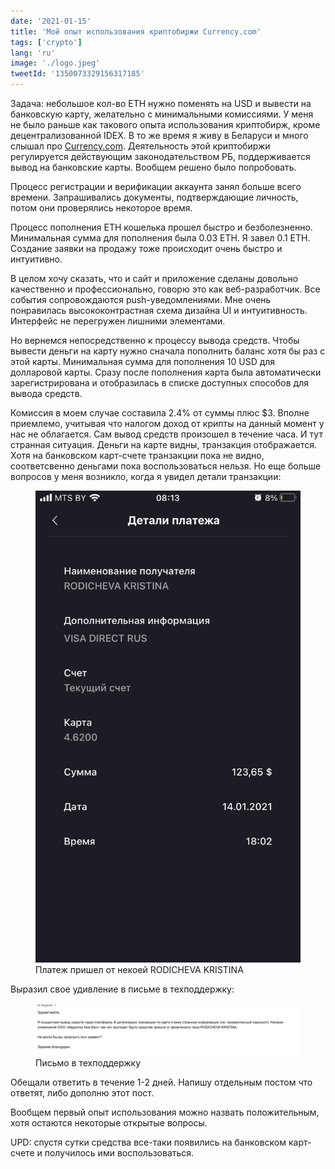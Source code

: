 ```yaml
---
date: '2021-01-15'
title: 'Мой опыт использования криптобиржи Currency.com'
tags: ['crypto']
lang: 'ru'
image: './logo.jpeg'
tweetId: '1350073329156317185'
---
```


Задача: небольшое кол-во ETH нужно поменять на USD и вывести на банковскую карту, желательно с минимальными комиссиями. У меня не было раньше как такового опыта использования криптобирж, кроме децентрализованной IDEX. В то же время я живу в Беларуси и много слышал про [Currency.com](https://currency.com). Деятельность этой криптобиржи регулируется действующим законодательством РБ, поддерживается вывод на банковские карты. Вообщем решено было попробовать.

Процесс регистрации и верификации аккаунта занял больше всего времени. Запрашивались документы, подтверждающие личность, потом они проверялись некоторое время.

Процесс пополнения ETH кошелька прошел быстро и безболезненно. Минимальная сумма для пополнения была 0.03 ETH. Я завел 0.1 ETH. Создание заявки на продажу тоже происходит очень быстро и интуитивно.

В целом хочу сказать, что и сайт и приложение сделаны довольно качественно и профессионально, говорю это как веб-разработчик. Все события сопровождаются push-уведомлениями. Мне очень понравилась высококонтрастная схема дизайна UI и интуитивность. Интерфейс не перегружен лишними элементами.

Но вернемся непосредственно к процессу вывода средств. Чтобы вывести деньги на карту нужно сначала пополнить баланс хотя бы раз с этой карты. Минимальная сумма для пополнения 10 USD для долларовой карты. Сразу после пополнения карта была автоматически зарегистрирована и отобразилась в списке доступных способов для вывода средств.

Комиссия в моем случае составила 2.4% от суммы плюс \$3. Вполне приемлемо, учитывая что налогом доход от крипты на данный момент у нас не облагается. Сам вывод средств произошел в течение часа. И тут странная ситуация. Деньги на карте видны, транзакция отображается. Хотя на банковском карт-счете транзакции пока не видно, соответсвенно деньгами пока воспользоваться нельзя. Но еще больше вопросов у меня возникло, когда я увидел детали транзакции:

<figure>
  <img src="./transaction.PNG">
  <figcaption>Платеж пришел от некоей RODICHEVA KRISTINA</figcaption>
</figure>

Выразил свое удивление в письме в техподдержку:

<figure>
  <img src="./mail.png">
  <figcaption>Письмо в техподдержку</figcaption>
</figure>

Обещали ответить в течение 1-2 дней. Напишу отдельным постом что ответят, либо дополню этот пост.

Вообщем первый опыт использования можно назвать положительным, хотя остаются некоторые открытые вопросы.

UPD: спустя сутки средства все-таки появились на банковском карт-счете и получилось ими воспользоваться.
